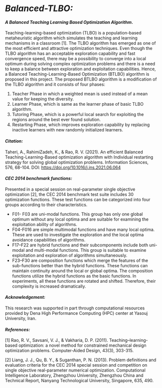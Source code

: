 # *Balanced-TLBO:*
#### *A Balanced Teaching Learning Based Optimization Algorithm*.
Teaching-learning-based optimization (TLBO) is a population-based metaheuristic algorithm which simulates the teaching and learning mechanisms in a classroom [1]. The TLBO algorithm has emerged as one of the most efficient and attractive optimization techniques. Even though the TLBO algorithm has an acceptable exploration capability and fast convergence speed, there may be a possibility to converge into a local optimum during solving complex optimization problems and there is a need to keep a balance between exploration and exploitation capabilities. 
Hence, a Balanced Teaching-Learning-Based Optimization (BTLBO) algorithm is proposed in this project. The proposed BTLBO algorithm is a modification of the TLBO algorithm and it consists of four phases: 
1) Teacher Phase in which a weighted mean is used instead of a mean value for keeping the diversity.
2) Learner Phase, which is same as the learner phase of basic TLBO algorithm.
3) Tutoring Phase, which is a powerful local search for exploiting the regions around the best ever found solution.
4) Restarting Phase, which improves exploration capability by replacing inactive learners with new randomly initialized learners.

#### *Citation:*
Taheri, A., RahimiZadeh, K., & Rao, R. V. (2021). An efficient Balanced Teaching-Learning-Based optimization algorithm with Individual restarting strategy for solving global optimization problems. Information Sciences, 576, 68-104.
DOI: https://doi.org/10.1016/j.ins.2021.06.064

#### *CEC 2014 benchmark functions:*
Presented in a special session on real-parameter single objective optimization [2], the CEC 2014 benchmark test suite includes 30 optimization functions. These test functions can be categorized into four groups according to their characteristics.
- F01- F03 are uni-modal functions. This group has only one global optimum without any local optima and are suitable for examining the exploitation ability of algorithms.
- F04-F016 are simple multimodal functions and have many local optima. These are used to investigate the exploration and the local optima avoidance capabilities of algorithms.
- F17–F22 are hybrid functions and their subcomponents include both uni-modal and multi-modal functions. This group is suitable to examine exploitation and exploration of algorithms simultaneously.
- F23–F30 are composition functions which merge the features of the sub-functions better than the hybrid functions. These functions can maintain continuity around the local or global optima. The composition functions utilize the hybrid functions as the basic functions. In experiments, all these functions are rotated and shifted. Therefore, their complexity is increased dramatically.

#### *Acknowledgement:*
This research was supported in part through computational resources provided by Dena High Performance Computing
(HPC) center at Yasouj University, Iran.

#### *References:*
[1] Rao, R. V., Savsani, V. J., & Vakharia, D. P. (2011). Teaching–learning-based optimization: a novel method for constrained mechanical design optimization problems. Computer-Aided Design, 43(3), 303-315.

[2] Liang, J. J., Qu, B. Y., & Suganthan, P. N. (2013). Problem definitions and evaluation criteria for the CEC 2014 special session and competition on single objective real-parameter numerical optimization. Computational Intelligence Laboratory, Zhengzhou University, Zhengzhou China and Technical Report, Nanyang Technological University, Singapore, 635, 490.
